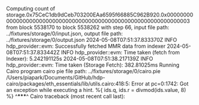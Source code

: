 Computing count of storage.0x75CeC1db9dCeb703200EAa6595f66885C962B920.0x0000000000000000000000000000000000000000000000000000000000000003 from block 5538170 to block 5538262 with step 66, input file path: ../fixtures/storage/0/input.json, output file path: ../fixtures/storage/0/output.json
2024-05-08T07:51:37.833370Z INFO hdp_provider::evm: Successfully fetched MMR data from indexer
2024-05-08T07:51:37.833442Z INFO hdp_provider::evm: Time taken (fetch from Indexer): 5.242191125s
2024-05-08T07:51:38.217139Z INFO hdp_provider::evm: Time taken (Storage Fetch): 382.81025ms
Running Cairo program
cairo pie file path: ../fixtures/storage/0/cairo.pie
/Users/piapark/Documents/GitHub/hdp-cairo/packages/eth_essentials/lib/utils.cairo:418:5: Error at pc=0:1742:
Got an exception while executing a hint.
%{ ids.q, ids.r = divmod(ids.value, 8) %}
^******************\*\*\*******************^
Cairo traceback (most recent call last):
